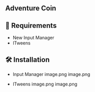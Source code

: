 ﻿## Adventure Coin

## :wrench: Requirements
- New Input Manager
- ITweens

## :hammer_and_wrench: Installation

- Input Manager 
image.png
image.png

- ITweens
image.png
image.png